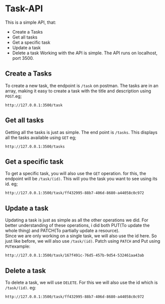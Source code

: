 # Task-API

This is a simple API, that:

- Create a Tasks
- Get all tasks
- Get a specific task
- Update a task
- Delete a task
  Working with the API is simple. The API runs on localhost, port 3500.

## Create a Tasks

To create a new task, the endpoint is <code>/task</code> on postman. The tasks are in an array, making it easy to create a task with the title and description using <code>POST</code>.eg;

```
http://127.0.0.1:3500/task
```

## Get all tasks

Getting all the tasks is just as simple. The end point is <code>/tasks</code>. This displays all the tasks available using <code>GET</code>
eg;

```
http://127.0.0.1:3500/tasks
```

## Get a specific task

To get a specific task, you will also use the <code>GET</code> operation. for this, the endpoint will be <code>/task/(id)</code>. This will you the task you want to see using its id. eg;

```
http://127.0.0.1:3500/task/ff432995-88b7-406d-8680-a44058c0c972
```

## Update a task

Updating a task is just as simple as all the other operations we did. For better understanding of these operations, i did both PUT(To update the whole thing) and PATCH(To partially update a resource).  
Since we are only working on a single task, we will also use the id here. So just like before, we will also use <code>/task/(id)</code>.
Patch using <code>PATCH</code> and Put using <code>PUT</code>example:

```
http://127.0.0.1:3500/task/167f491c-76d5-457b-9d54-532461aa43ab
```

## Delete a task

To delete a task, we will use <code>DELETE</code>. For this we will also use the id which is <code>/task/(id)</code>. eg:

```
http://127.0.0.1:3500/task/ff432995-88b7-406d-8680-a44058c0c972
```
